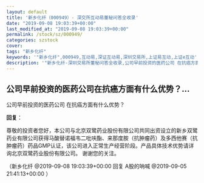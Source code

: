 ```yaml
---
layout: default
title: '新乡化纤（000949）- 深交所互动易董秘问答全收录'
date: "2019-09-08 19:03:39+00:00"
last_modified_at: "2019-09-08 19:03:39+00:00"
permalink: /stock/sz/000949/
categories: szstock
cover: 
tags: "新乡化纤"
keywords: '"新乡化纤",000949,互动易,深证互动易,深圳交易所,上证易互动,上证e互动'
description: '"新乡化纤-深圳交易所董秘问答全收录,公司早前投资的医药公司 在抗癌方面有什么优势？"'
---
```


## 公司早前投资的医药公司在抗癌方面有什么优势？...

公司早前投资的医药公司 在抗癌方面有什么优势？

**回复**：

尊敬的投资者您好，本公司与北京双鹭药业股份有限公司共同出资设立的新乡双鹭药业有限公司获得马酸替诺福韦二吡呋酯、来那度胺（抗肿瘤药）及多西他赛（抗肿瘤药）药品GMP认证，该公司进入正常生产经营阶段。产品具体技术优势请详询北京双鹭药业股份有限公司。
谢谢您的关注。 

（新乡化纤  @2019-09-08 19:03:39+00:00 回复 A股的呐喊  @2019-09-05 21:41:13+00:00 ）

